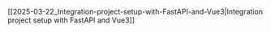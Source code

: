 [[2025-03-22_Integration-project-setup-with-FastAPI-and-Vue3|Integration project setup with FastAPI and Vue3]]
